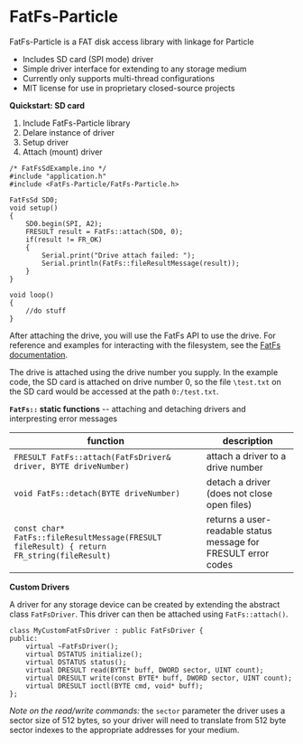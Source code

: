 # FatFs-Particle

FatFs-Particle is a FAT disk access library with linkage for Particle

  - Includes SD card (SPI mode) driver
  - Simple driver interface for extending to any storage medium
  - Currently only supports multi-thread configurations
  - MIT license for use in proprietary closed-source projects

**Quickstart: SD card**

1. Include FatFs-Particle library
2. Delare instance of driver
3. Setup driver
4. Attach (mount) driver

```
/* FatFsSdExample.ino */
#include "application.h"
#include <FatFs-Particle/FatFs-Particle.h>

FatFsSd SD0;
void setup() 
{
    SD0.begin(SPI, A2);
    FRESULT result = FatFs::attach(SD0, 0);
    if(result != FR_OK)
    {
        Serial.print("Drive attach failed: ");
        Serial.println(FatFs::fileResultMessage(result));
    }
}

void loop() 
{
    //do stuff
}
```

After attaching the drive, you will use the FatFs API to use the drive. For reference and examples for interacting with the filesystem, see the [FatFs documentation](http://elm-chan.org/fsw/ff/00index_e.html). 

The drive is attached using the drive number you supply. In the example code, the SD card is attached on drive number 0, so the file `\test.txt` on the SD card would be accessed at the path `0:/test.txt`.

**`FatFs::` static functions** -- attaching and detaching drivers and interpresting error messages

| function      | description          |
| ------------- | -------------------- |
| `FRESULT FatFs::attach(FatFsDriver& driver, BYTE driveNumber)` | attach a driver to a drive number |
|`void FatFs::detach(BYTE driveNumber)`| detach a driver (does not close open files) |
|`const char* FatFs::fileResultMessage(FRESULT fileResult) { return FR_string(fileResult)`| returns a user-readable status message for FRESULT error codes|

**Custom Drivers**

A driver for any storage device can be created by extending the abstract class `FatFsDriver`. This driver can then be attached using `FatFs::attach()`.

```
class MyCustomFatFsDriver : public FatFsDriver {
public:
	virtual ~FatFsDriver();
	virtual DSTATUS initialize();
	virtual DSTATUS status();
	virtual DRESULT read(BYTE* buff, DWORD sector, UINT count);
	virtual DRESULT write(const BYTE* buff, DWORD sector, UINT count);
	virtual DRESULT ioctl(BYTE cmd, void* buff);
};
```

*Note on the read/write commands:* the `sector` parameter the driver uses a sector size of 512 bytes, so your driver will need to translate from 512 byte sector indexes to the appropriate addresses for your medium.
